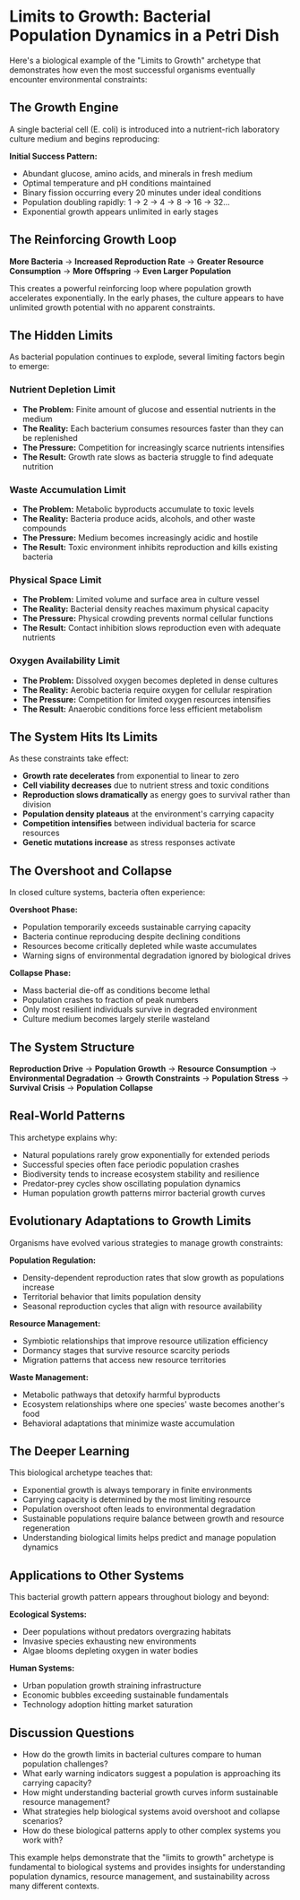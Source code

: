 # Limits to Growth: Bacterial Population Dynamics in a Petri Dish

Here's a biological example of the "Limits to Growth" archetype that demonstrates how even the most successful organisms eventually encounter environmental constraints:

## The Growth Engine

A single bacterial cell (E. coli) is introduced into a nutrient-rich laboratory culture medium and begins reproducing:

**Initial Success Pattern:**
- Abundant glucose, amino acids, and minerals in fresh medium
- Optimal temperature and pH conditions maintained
- Binary fission occurring every 20 minutes under ideal conditions
- Population doubling rapidly: 1 → 2 → 4 → 8 → 16 → 32...
- Exponential growth appears unlimited in early stages

## The Reinforcing Growth Loop

**More Bacteria** → **Increased Reproduction Rate** → **Greater Resource Consumption** → **More Offspring** → **Even Larger Population**

This creates a powerful reinforcing loop where population growth accelerates exponentially. In the early phases, the culture appears to have unlimited growth potential with no apparent constraints.

## The Hidden Limits

As bacterial population continues to explode, several limiting factors begin to emerge:

### Nutrient Depletion Limit
- **The Problem:** Finite amount of glucose and essential nutrients in the medium
- **The Reality:** Each bacterium consumes resources faster than they can be replenished
- **The Pressure:** Competition for increasingly scarce nutrients intensifies
- **The Result:** Growth rate slows as bacteria struggle to find adequate nutrition

### Waste Accumulation Limit
- **The Problem:** Metabolic byproducts accumulate to toxic levels
- **The Reality:** Bacteria produce acids, alcohols, and other waste compounds
- **The Pressure:** Medium becomes increasingly acidic and hostile
- **The Result:** Toxic environment inhibits reproduction and kills existing bacteria

### Physical Space Limit
- **The Problem:** Limited volume and surface area in culture vessel
- **The Reality:** Bacterial density reaches maximum physical capacity
- **The Pressure:** Physical crowding prevents normal cellular functions
- **The Result:** Contact inhibition slows reproduction even with adequate nutrients

### Oxygen Availability Limit
- **The Problem:** Dissolved oxygen becomes depleted in dense cultures
- **The Reality:** Aerobic bacteria require oxygen for cellular respiration
- **The Pressure:** Competition for limited oxygen resources intensifies
- **The Result:** Anaerobic conditions force less efficient metabolism

## The System Hits Its Limits

As these constraints take effect:

- **Growth rate decelerates** from exponential to linear to zero
- **Cell viability decreases** due to nutrient stress and toxic conditions
- **Reproduction slows dramatically** as energy goes to survival rather than division
- **Population density plateaus** at the environment's carrying capacity
- **Competition intensifies** between individual bacteria for scarce resources
- **Genetic mutations increase** as stress responses activate

## The Overshoot and Collapse

In closed culture systems, bacteria often experience:

**Overshoot Phase:**
- Population temporarily exceeds sustainable carrying capacity
- Bacteria continue reproducing despite declining conditions
- Resources become critically depleted while waste accumulates
- Warning signs of environmental degradation ignored by biological drives

**Collapse Phase:**
- Mass bacterial die-off as conditions become lethal
- Population crashes to fraction of peak numbers
- Only most resilient individuals survive in degraded environment
- Culture medium becomes largely sterile wasteland

## The System Structure

**Reproduction Drive** → **Population Growth** → **Resource Consumption** → **Environmental Degradation** → **Growth Constraints** → **Population Stress** → **Survival Crisis** → **Population Collapse**

## Real-World Patterns

This archetype explains why:
- Natural populations rarely grow exponentially for extended periods
- Successful species often face periodic population crashes
- Biodiversity tends to increase ecosystem stability and resilience
- Predator-prey cycles show oscillating population dynamics
- Human population growth patterns mirror bacterial growth curves

## Evolutionary Adaptations to Growth Limits

Organisms have evolved various strategies to manage growth constraints:

**Population Regulation:**
- Density-dependent reproduction rates that slow growth as populations increase
- Territorial behavior that limits population density
- Seasonal reproduction cycles that align with resource availability

**Resource Management:**
- Symbiotic relationships that improve resource utilization efficiency
- Dormancy stages that survive resource scarcity periods
- Migration patterns that access new resource territories

**Waste Management:**
- Metabolic pathways that detoxify harmful byproducts
- Ecosystem relationships where one species' waste becomes another's food
- Behavioral adaptations that minimize waste accumulation

## The Deeper Learning

This biological archetype teaches that:
- Exponential growth is always temporary in finite environments
- Carrying capacity is determined by the most limiting resource
- Population overshoot often leads to environmental degradation
- Sustainable populations require balance between growth and resource regeneration
- Understanding biological limits helps predict and manage population dynamics

## Applications to Other Systems

This bacterial growth pattern appears throughout biology and beyond:

**Ecological Systems:**
- Deer populations without predators overgrazing habitats
- Invasive species exhausting new environments
- Algae blooms depleting oxygen in water bodies

**Human Systems:**
- Urban population growth straining infrastructure
- Economic bubbles exceeding sustainable fundamentals
- Technology adoption hitting market saturation

## Discussion Questions

- How do the growth limits in bacterial cultures compare to human population challenges?
- What early warning indicators suggest a population is approaching its carrying capacity?
- How might understanding bacterial growth curves inform sustainable resource management?
- What strategies help biological systems avoid overshoot and collapse scenarios?
- How do these biological patterns apply to other complex systems you work with?

This example helps demonstrate that the "limits to growth" archetype is fundamental to biological systems and provides insights for understanding population dynamics, resource management, and sustainability across many different contexts.